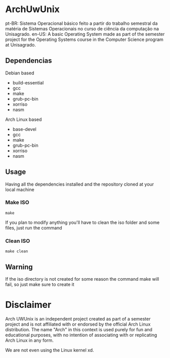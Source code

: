 # ArchUwUnix
pt-BR: Sistema Operacional básico feito a partir do trabalho semestral da matéria de Sistemas Operacionais no curso de ciência da computação na Unisagrado.
en-US: A basic Operating System made as part of the semester project for the Operating Systems course in the Computer Science program at Unisagrado.

## Dependencias
Debian based
<ul>
  <li>build-essential</li>
  <li>gcc</li>
  <li>make</li>
  <li>grub-pc-bin</li>
  <li>xorriso</li>
  <li>nasm</li>
</ul>
Arch Linux based
<ul>
  <li>base-devel</li>
  <li>gcc</li>
  <li>make</li>
  <li>grub-pc-bin</li>
  <li>xorriso</li>
  <li>nasm</li>
</ul>

## Usage
Having all the dependencies installed and the repository cloned at your local machine

### Make ISO
```
make
```

If you plan to modify anything you'll have to clean the iso folder and some files, just run the command
### Clean ISO 
```
make clean
```

## Warning
If the iso directory is not created for some reason the command make will fail, so just make sure to create it

# Disclaimer

Arch UWUnix is an independent project created as part of a semester project and is not affiliated with or endorsed by the official Arch Linux distribution. The name "Arch" in this context is used purely for fun and educational purposes, with no intention of associating with or replicating Arch Linux in any form.

We are not even using the Linux kernel xd.

